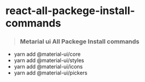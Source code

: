 # react-all-packege-install-commands

> ### Metarial ui All Packege Install commands 

- yarn add @material-ui/core
- yarn add @material-ui/styles
- yarn add @material-ui/icons
- yarn add @material-ui/pickers
